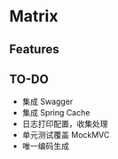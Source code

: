 # Matrix

## Features

## TO-DO
- 集成 Swagger
- 集成 Spring Cache
- 日志打印配置，收集处理
- 单元测试覆盖 MockMVC
- 唯一编码生成